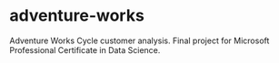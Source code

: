 # adventure-works
Adventure Works Cycle customer analysis. Final project for Microsoft Professional Certificate in Data Science.
